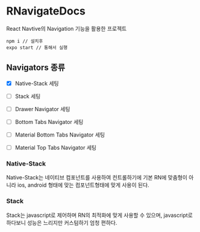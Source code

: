 # RNavigateDocs
React Navtive의 Navigation 기능을 활용한 프로젝트

```
npm i // 설치후
expo start // 통해서 실행
```

## Navigators 종류
- [x] Native-Stack 세팅
- [ ] Stack 세팅
- [ ] Drawer Navigator 세팅
- [ ] Bottom Tabs Navigator 세팅
- [ ] Material Bottom Tabs Navigator 세팅
- [ ] Material Top Tabs Navigator 세팅


### Native-Stack
Native-Stack는 네이티브 컴포넌트를 사용하여 컨트롤하기에 기본 RN에 맞춤형이 아니라 ios, android 형태에 맞는 컴포넌트형태에 맞게 사용이 된다.

### Stack
Stack는 javascript로 제어하며 RN의 최적화에 맞게 사용할 수 있으며, javascript로 하다보니 성능은 느리지만 커스텀하기 엄청 편하다.
